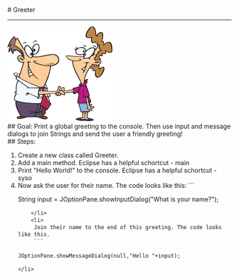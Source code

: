 
 <div id="recipeLeftColumn">
  # Greeter
  <hr/>
  <img src="./greeter.png"/>
  <div id="recipeGoal">
   ## Goal:
   Print a global greeting to the console. Then use input and message dialogs to join Strings and send the user a friendly greeting!
  </div>
 </div>
 <div id="recipeRightColumn">
  <div id="recipeSteps">
   ## Steps:
   <ol id="stepList">
    <li>
     Create a new class called Greeter.
    </li>
    <li>
     Add a main method. Eclipse has a helpful schortcut - main
    </li>
    <li>
     Print "Hello World!" to the console. Eclipse has a helpful schortcut - syso
    </li>
    <li>
     Now ask the user for their name. The code looks like this:
     ```

String input = JOptionPane.showInputDialog("What is your name?");

```
    </li>
    <li>
     Join their name to the end of this greeting. The code looks like this.
     ```

JOptionPane.showMessageDialog(null,"Hello "+input);

```
    </li>
   </ol>
  </div>
 </div>

